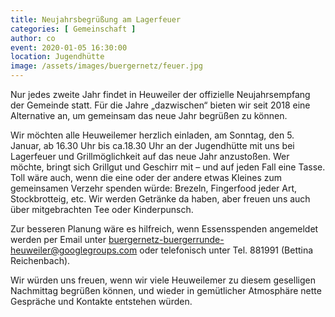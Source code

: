 ```yaml
---
title: Neujahrsbegrüßung am Lagerfeuer
categories: [ Gemeinschaft ]
author: co
event: 2020-01-05 16:30:00
location: Jugendhütte
image: /assets/images/buergernetz/feuer.jpg
---
```

Nur jedes zweite Jahr findet in Heuweiler der offizielle Neujahrsempfang der Gemeinde statt. Für die Jahre „dazwischen“ bieten wir seit 2018 eine Alternative an, um gemeinsam das neue Jahr begrüßen zu können. 

Wir möchten alle Heuweilemer herzlich einladen, am Sonntag, den 5. Januar, ab 16.30 Uhr bis ca.18.30 Uhr an der Jugendhütte mit uns bei Lagerfeuer und Grillmöglichkeit auf das neue Jahr anzustoßen. Wer möchte, bringt sich Grillgut und Geschirr mit – und auf jeden Fall eine Tasse. Toll wäre auch, wenn die eine oder der andere etwas Kleines zum gemeinsamen Verzehr spenden würde: Brezeln, Fingerfood jeder Art, Stockbrotteig, etc. Wir werden Getränke da haben, aber freuen uns auch über mitgebrachten Tee oder Kinderpunsch. 

Zur besseren Planung wäre es hilfreich, wenn Essensspenden angemeldet werden per Email unter buergernetz-buergerrunde-heuweiler@googlegroups.com  oder telefonisch unter Tel. 881991 (Bettina Reichenbach).

Wir würden uns freuen, wenn wir viele Heuweilemer zu diesem geselligen Nachmittag begrüßen können, und wieder in gemütlicher Atmosphäre nette Gespräche und Kontakte entstehen würden.
